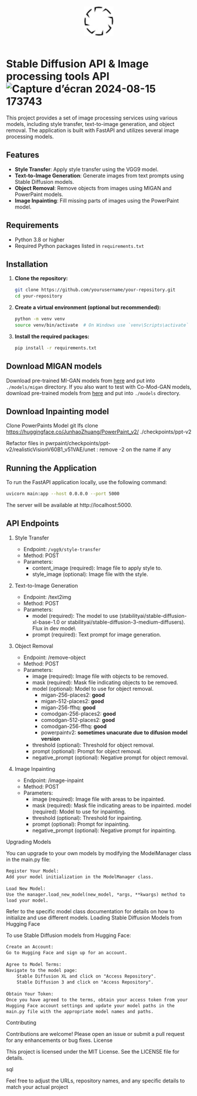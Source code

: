 <br/>
<div align="center">
   <a href="https://github.com/w4coder/MGMclient">
    <img src="/assets/logo.svg" alt="Logo" width="80" height="80">
   </a>
</div>
<br/>

# Stable Diffusion API & Image processing tools API![Capture d’écran 2024-08-15 173743](https://github.com/user-attachments/assets/2800aa0c-e342-4399-89ec-d288679e0870)


This project provides a set of image processing services using various models, including style transfer, text-to-image generation, and object removal. The application is built with FastAPI and utilizes several image processing models.

## Features

- **Style Transfer**: Apply style transfer using the VGG9 model.
- **Text-to-Image Generation**: Generate images from text prompts using Stable Diffusion models.
- **Object Removal**: Remove objects from images using MIGAN and PowerPaint models.
- **Image Inpainting**: Fill missing parts of images using the PowerPaint model.

## Requirements

- Python 3.8 or higher
- Required Python packages listed in `requirements.txt`

## Installation

1. **Clone the repository:**

   ```bash
   git clone https://github.com/yourusername/your-repository.git
   cd your-repository
    ``` 
2. **Create a virtual environment (optional but recommended):**
    ```bash
    python -m venv venv
    source venv/bin/activate  # On Windows use `venv\Scripts\activate`
    ```
3. **Install the required packages:**
    ```bash
    pip install -r requirements.txt
    ```
## Download MIGAN models
Download pre-trained MI-GAN models from [here](https://drive.google.com/drive/folders/1xNtvN2lto0p5yFKOEEg9RioMjGrYM74w?usp=share_link) and put into `./models/migan` directory.
If you also want to test with Co-Mod-GAN models, download pre-trained models from [here](https://drive.google.com/drive/folders/1VATyNQQJW2VpuHND02bc-3_4ukJMHQ44?usp=share_link) and put into `./models` directory.

## Download Inpainting model
Clone PowerPaints Model
git lfs clone https://huggingface.co/JunhaoZhuang/PowerPaint_v2/ ./checkpoints/ppt-v2

Refactor files in pwrpaint/checkpoints/ppt-v2/realisticVisionV60B1_v51VAE/unet : remove -2 on the name if any


## Running the Application

To run the FastAPI application locally, use the following command:

```bash
uvicorn main:app --host 0.0.0.0 --port 5000
```

The server will be available at http://localhost:5000.

## API Endpoints
1. Style Transfer

    * Endpoint: `/vgg9/style-transfer`
    * Method: POST
    * Parameters:
        * content_image (required): Image file to apply style to.
        * style_image (optional): Image file with the style. 

2. Text-to-Image Generation

    * Endpoint: /text2img
    * Method: POST
    * Parameters:
        * model (required): The model to use (stabilityai/stable-diffusion-xl-base-1.0 or stabilityai/stable-diffusion-3-medium-diffusers). Flux in dev mode\
        * prompt (required): Text prompt for image generation.

3. Object Removal

    * Endpoint: /remove-object
    * Method: POST
    * Parameters:
        * image (required): Image file with objects to be removed.
        * mask (required): Mask file indicating objects to be removed.
        * model (optional): Model to use for object removal.
          *  migan-256-places2: **good**
          *  migan-512-places2: **good**
          *  migan-256-ffhq: **good**
          *  comodgan-256-places2: **good**
          *  comodgan-512-places2: **good**
          *  comodgan-256-ffhq: **good**
          *  powerpaintv2: **sometimes unacurate due to difusion model version**
        * threshold (optional): Threshold for object removal.
        * prompt (optional): Prompt for object removal.
        * negative_prompt (optional): Negative prompt for object removal.
    
4. Image Inpainting

    * Endpoint: /image-inpaint
    * Method: POST
    * Parameters:
        * image (required): Image file with areas to be inpainted.
        * mask (required): Mask file indicating areas to be inpainted.        model (required): Model to use for inpainting.
        * threshold (optional): Threshold for inpainting.
        * prompt (optional): Prompt for inpainting.
        * negative_prompt (optional): Negative prompt for inpainting.

Upgrading Models

You can upgrade to your own models by modifying the ModelManager class in the main.py file:

    Register Your Model:
    Add your model initialization in the ModelManager class.

    Load New Model:
    Use the manager.load_new_model(new_model, *args, **kwargs) method to load your model.

Refer to the specific model class documentation for details on how to initialize and use different models.
Loading Stable Diffusion Models from Hugging Face

To use Stable Diffusion models from Hugging Face:

    Create an Account:
    Go to Hugging Face and sign up for an account.

    Agree to Model Terms:
    Navigate to the model page:
        Stable Diffusion XL and click on "Access Repository".
        Stable Diffusion 3 and click on "Access Repository".

    Obtain Your Token:
    Once you have agreed to the terms, obtain your access token from your Hugging Face account settings and update your model paths in the main.py file with the appropriate model names and paths.

Contributing

Contributions are welcome! Please open an issue or submit a pull request for any enhancements or bug fixes.
License

This project is licensed under the MIT License. See the LICENSE file for details.

sql


Feel free to adjust the URLs, repository names, and any specific details to match your actual project

